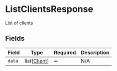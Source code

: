 # ListClientsResponse

List of clients


## Fields

| Field                                         | Type                                          | Required                                      | Description                                   |
| --------------------------------------------- | --------------------------------------------- | --------------------------------------------- | --------------------------------------------- |
| `data`                                        | list[[Client](../../models/shared/client.md)] | :heavy_minus_sign:                            | N/A                                           |
